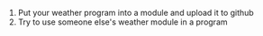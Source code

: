 1. Put your weather program into a module and upload it to github
2. Try to use someone else's weather module in a program
